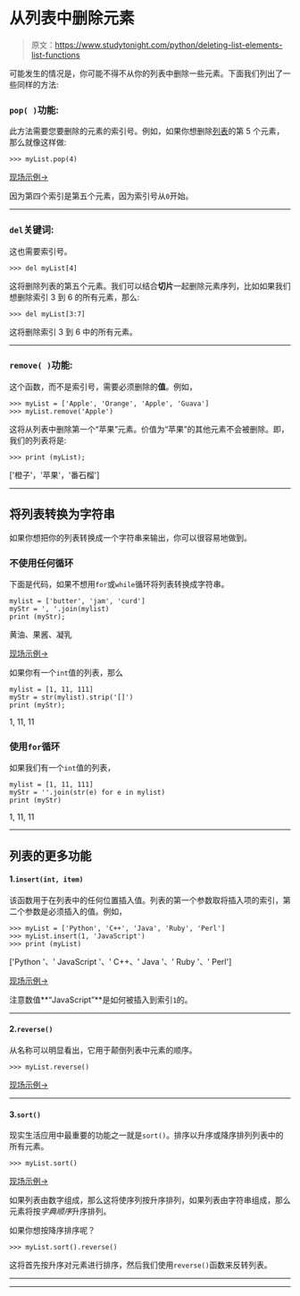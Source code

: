 # 从列表中删除元素

> 原文：<https://www.studytonight.com/python/deleting-list-elements-list-functions>

可能发生的情况是，你可能不得不从你的列表中删除一些元素。下面我们列出了一些同样的方法:

### `pop( )`功能:

此方法需要您要删除的元素的索引号。例如，如果你想删除[列表](lists-in-python)的第 5 个元素，那么就像这样做:

```
>>> myList.pop(4)
```

[现场示例→](/code/python/delete-list-element-python.php)

因为第四个索引是第五个元素，因为索引号从`0`开始。

* * *

### `del`关键词:

这也需要索引号。

```
>>> del myList[4]
```

这将删除列表的第五个元素。我们可以结合**切片**一起删除元素序列，比如如果我们想删除索引 3 到 6 的所有元素，那么:

```
>>> del myList[3:7]
```

这将删除索引 3 到 6 中的所有元素。

* * *

### `remove( )`功能:

这个函数，而不是索引号，需要必须删除的**值**。例如，

```
>>> myList = ['Apple', 'Orange', 'Apple', 'Guava']
>>> myList.remove('Apple')
```

这将从列表中删除第一个“苹果”元素。价值为“苹果”的其他元素不会被删除。即，我们的列表将是:

```
>>> print (myList);
```

['橙子'，'苹果'，'番石榴']

* * *

## 将列表转换为字符串

如果你想把你的列表转换成一个字符串来输出，你可以很容易地做到。

### 不使用任何循环

下面是代码，如果不想用`for`或`while`循环将列表转换成字符串。

```
mylist = ['butter', 'jam', 'curd']
myStr = ', '.join(mylist)
print (myStr);
```

黄油、果酱、凝乳

[现场示例→](/code/python/python-list-to-string.php)

如果你有一个`int`值的列表，那么

```
mylist = [1, 11, 111]
myStr = str(mylist).strip('[]')
print (myStr);
```

1, 11, 11

### 使用`for`循环

如果我们有一个`int`值的列表，

```
mylist = [1, 11, 111]
myStr = ''.join(str(e) for e in mylist)
print (myStr)
```

1, 11, 11

* * *

## 列表的更多功能

#### 1.`insert(int, item)`

该函数用于在列表中的任何位置插入值。列表的第一个参数取将插入项的索引，第二个参数是必须插入的值。例如，

```
>>> myList = ['Python', 'C++', 'Java', 'Ruby', 'Perl']
>>> myList.insert(1, 'JavaScript')
>>> print (myList)
```

['Python '、' JavaScript '、' C++、' Java '、' Ruby '、' Perl']

[现场示例→](/code/python/python-list-methods.php)

注意数值**“JavaScript”**是如何被插入到索引`1`的。

* * *

#### 2.`reverse()`

从名称可以明显看出，它用于颠倒列表中元素的顺序。

```
>>> myList.reverse()
```

[现场示例→](/code/python/python-list-methods.php)

* * *

#### 3.`sort()`

现实生活应用中最重要的功能之一就是`sort()`。排序以升序或降序排列列表中的所有元素。

```
>>> myList.sort()
```

[现场示例→](/code/python/python-list-methods.php)

如果列表由数字组成，那么这将使序列按升序排列，如果列表由字符串组成，那么元素将按*字典顺序*升序排列。

如果你想按降序排序呢？

```
>>> myList.sort().reverse()
```

这将首先按升序对元素进行排序，然后我们使用`reverse()`函数来反转列表。

* * *

* * *